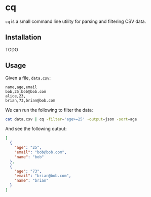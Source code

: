 # cq

`cq` is a small command line utility for parsing and filtering CSV data.

## Installation
TODO

## Usage

Given a file, `data.csv`:
```csv
name,age,email
bob,25,bob@bob.com
alice,23,
brian,73,brian@bob.com
```

We can run the following to filter the data:
```sh
cat data.csv | cq -filter='age>=25' -output=json -sort=age
```

And see the following output:
```json
[
  {
    "age": "25",
    "email": "bob@bob.com",
    "name": "bob"
  },
  {
    "age": "73",
    "email": "brian@bob.com",
    "name": "brian"
  }
]
```